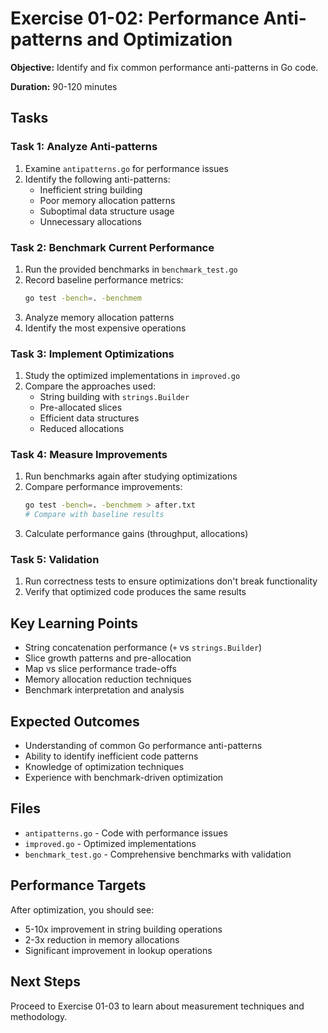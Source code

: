 # Exercise 01-02: Performance Anti-patterns and Optimization

**Objective:** Identify and fix common performance anti-patterns in Go code.

**Duration:** 90-120 minutes

## Tasks

### Task 1: Analyze Anti-patterns
1. Examine `antipatterns.go` for performance issues
2. Identify the following anti-patterns:
   - Inefficient string building
   - Poor memory allocation patterns
   - Suboptimal data structure usage
   - Unnecessary allocations

### Task 2: Benchmark Current Performance
1. Run the provided benchmarks in `benchmark_test.go`
2. Record baseline performance metrics:
   ```bash
   go test -bench=. -benchmem
   ```
3. Analyze memory allocation patterns
4. Identify the most expensive operations

### Task 3: Implement Optimizations
1. Study the optimized implementations in `improved.go`
2. Compare the approaches used:
   - String building with `strings.Builder`
   - Pre-allocated slices
   - Efficient data structures
   - Reduced allocations

### Task 4: Measure Improvements
1. Run benchmarks again after studying optimizations
2. Compare performance improvements:
   ```bash
   go test -bench=. -benchmem > after.txt
   # Compare with baseline results
   ```
3. Calculate performance gains (throughput, allocations)

### Task 5: Validation
1. Run correctness tests to ensure optimizations don't break functionality
2. Verify that optimized code produces the same results

## Key Learning Points
- String concatenation performance (`+` vs `strings.Builder`)
- Slice growth patterns and pre-allocation
- Map vs slice performance trade-offs
- Memory allocation reduction techniques
- Benchmark interpretation and analysis

## Expected Outcomes
- Understanding of common Go performance anti-patterns
- Ability to identify inefficient code patterns
- Knowledge of optimization techniques
- Experience with benchmark-driven optimization

## Files
- `antipatterns.go` - Code with performance issues
- `improved.go` - Optimized implementations
- `benchmark_test.go` - Comprehensive benchmarks with validation

## Performance Targets
After optimization, you should see:
- 5-10x improvement in string building operations
- 2-3x reduction in memory allocations
- Significant improvement in lookup operations

## Next Steps
Proceed to Exercise 01-03 to learn about measurement techniques and methodology.